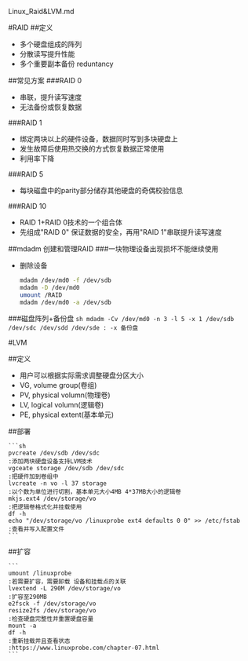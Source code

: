 Linux_Raid&LVM.md 

#RAID
##定义
- 多个硬盘组成的阵列
- 分散读写提升性能
- 多个重要副本备份 reduntancy

##常见方案
###RAID 0
- 串联，提升读写速度
- 无法备份或恢复数据

###RAID 1
- 绑定两块以上的硬件设备，数据同时写到多块硬盘上
- 发生故障后使用热交换的方式恢复数据正常使用
- 利用率下降

###RAID 5
- 每块磁盘中的parity部分储存其他硬盘的奇偶校验信息

###RAID 10
- RAID 1+RAID 0技术的一个组合体
- 先组成"RAID 0" 保证数据的安全，再用"RAID 1"串联提升读写速度

##mdadm 创建和管理RAID
###一块物理设备出现损坏不能继续使用
- 删除设备
	
	```sh
	mdadm /dev/md0 -f /dev/sdb 
	mdadm -D /dev/md0
	umount /RAID
	mdadm /dev/md0 -a /dev/sdb

	```
###磁盘阵列+备份盘
	```sh
	mdadm -Cv /dev/md0 -n 3 -l 5 -x 1 /dev/sdb /dev/sdc /dev/sdd /dev/sde
	: -x 备份盘
	```

#LVM

##定义

- 用户可以根据实际需求调整硬盘分区大小
- VG, volume group(卷组)
- PV, physical volumn(物理卷)
- LV, logical volumn(逻辑卷)
- PE, physical extent(基本单元)

##部署

	```sh
	pvcreate /dev/sdb /dev/sdc 
	:添加两块硬盘设备支持LVM技术
	vgceate storage /dev/sdb /dev/sdc
	:把硬件加到卷组中
	lvcreate -n vo -l 37 storage 
	:以个数为单位进行切割，基本单元大小4MB 4*37MB大小的逻辑卷
	mkjs.ext4 /dev/storage/vo 
	:把逻辑卷格式化并挂载使用
	df -h
	echo "/dev/storage/vo /linuxprobe ext4 defaults 0 0" >> /etc/fstab
	:查看并写入配置文件
	```

##扩容

	```
	umount /linuxprobe
	:若需要扩容，需要卸载 设备和挂载点的关联
	lvextend -L 290M /dev/storage/vo 
	:扩容至290MB
	e2fsck -f /dev/storage/vo
	resize2fs /dev/storage/vo
	:检查硬盘完整性并重置硬盘容量
	mount -a
	df -h
	:重新挂载并且查看状态
	:https://www.linuxprobe.com/chapter-07.html
	```

